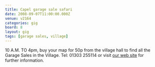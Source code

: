```yaml
---
title: Capel garage sale safari
date: 2008-09-07T11:00:00.000Z
venue: v2164
categories: gig
board: 8
layout: gig
tags: [garage sales, village]
---
```

10 A.M. TO 4pm, buy your map for 50p from the village hall to find all the Garage Sales in the Village.
Tel: 01303 255114  or visit <a href="http://www.capelleferne.info">our web site</a> for further information.